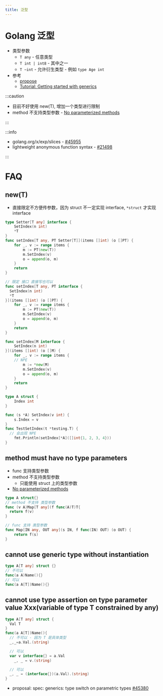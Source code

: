```yaml
---
title: 泛型
---
```


# Golang 泛型

- 类型参数
  - `T any` - 任意类型
  - `T int | int8` - 其中之一
  - `T ~int` - 允许衍生类型 - 例如 `type Age int`
- 参考
  - [propose](https://go.googlesource.com/proposal/+/refs/heads/master/design/43651-type-parameters.md)
  - [Tutorial: Getting started with generics](https://go.dev/doc/tutorial/generics)

:::caution

- 目前不好使用 new(T), 增加一个类型进行限制
- method 不支持类型参数 - [No parameterized methods]

:::

:::info

- golang.org/x/exp/slices - [#45955](https://github.com/golang/go/issues/45955)
- lightweight anonymous function syntax - [#21498](https://github.com/golang/go/issues/21498)

:::

[no parameterized methods]: https://go.googlesource.com/proposal/+/refs/heads/master/design/43651-type-parameters.md#No-parameterized-methods

# FAQ

## new(T)

- 直接限定不方便传参数，因为 struct 不一定实现 interface, `*struct` 才实现 interface

```go title="正确做法"
type Setter[T any] interface {
	SetIndex(n int)
	*T
}
func setIndex[T any, PT Setter[T]](items []int) (o []PT) {
	for _, v := range items {
		m := PT(new(T))
		m.SetIndex(v)
		o = append(o, m)
	}
	return
}

// 限定 接口 直接写也可以
func setIndex[T any, PT interface {
  SetIndex(n int)
  *T
}](items []int) (o []PT) {
	for _, v := range items {
		m := PT(new(T))
		m.SetIndex(v)
		o = append(o, m)
	}
	return
}
```

```go title="错误做法"
func setIndex[M interface {
	SetIndex(n int)
}](items []int) (o []M) {
	for _, v := range items {
    // NPE
		m := *new(M)
		m.SetIndex(v)
		o = append(o, m)
	}
	return
}

type A struct {
	Index int
}

func (s *A) SetIndex(v int) {
	s.Index = v
}
func TestSetIndex(t *testing.T) {
  // 会出现 NPE
	fmt.Println(setIndex[*A]([]int{1, 2, 3, 4}))
}
```

## method must have no type parameters

- func 支持类型参数
- method 不支持类型参数
  - 只能使用 struct 上的类型参数
- [No parameterized methods]

```go
type A struct{}
// method 不支持 类型参数
func (v A)Map[T any](f func(A)T)T{
  return f(v)
}

// func 支持 类型参数
func Map[IN any, OUT any](s IN, f func(IN) OUT) (o OUT) {
	return f(s)
}
```

## cannot use generic type without instantiation

```go
type A[T any] struct {}
// 不可以
func(a A)Name(){}
// 可以
func(a A[T])Name(){}
```

## cannot use type assertion on type parameter value Xxx(variable of type T constrained by any)

```go
type A[T any] struct {
  Val T
}
func(a A[T])Name(){
  // 不可以 - 因为 T 是具体类型
  _,_=a.Val.(string)

  // 可以
  var v interface{} = a.Val
	_, _ = v.(string)

  // 可以
  _, _ = (interface{})(a.Val).(string)
}
```

- proposal: spec: generics: type switch on parametric types  [#45380](https://github.com/golang/go/issues/45380)
